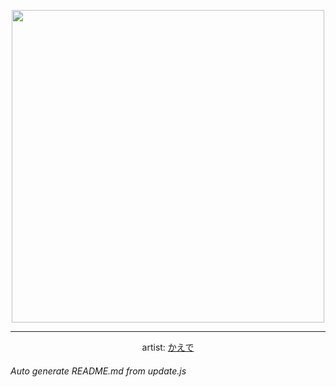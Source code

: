 
<p align="center">
  <img width="500" src="https://nekos.best/api/v2/neko/0019.png">
  <hr/>
  <center>
    artist: <a href="https://www.pixiv.net/en/artworks/86345184">かえで</a>
  </center>
</p>


###### Auto generate README.md from update.js

